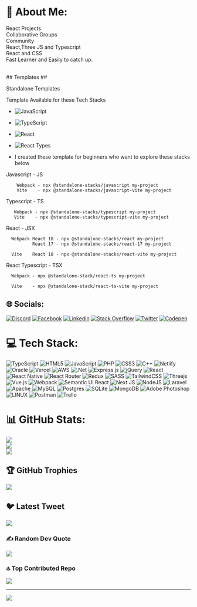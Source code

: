 # 💫 About Me:
React Projects<br>Collaborative Groups<br>Community<br>React,Three JS and Typescript<br>React and CSS <br>Fast Learner and Easily to catch up.

<br>
   ## Templates ##

Standalone Templates

  Template Available for these Tech Stacks

  - ![JavaScript](https://img.shields.io/badge/javascript-%23323330.svg?style=for-the-badge&logo=javascript&logoColor=%23F7DF1E)
  - ![TypeScript](https://img.shields.io/badge/typescript-%23007ACC.svg?style=for-the-badge&logo=typescript&logoColor=white)
  - ![React](https://img.shields.io/badge/react-%2320232a.svg?style=for-the-badge&logo=react&logoColor=%2361DAFB)
  - ![React Types](https://img.shields.io/badge/react-%2320232a.svg?style=for-the-badge&logo=react&logoColor=%2361DAFB)[](https://img.shields.io/badge/typescript-%23007ACC.svg?style=for-the-badge&logo=typescript&logoColor=white)

  - I created these template for beginners who want to explore these stacks below

 Javascript - JS    

        Webpack - npx @standalone-stacks/javascript my-project
        Vite    - npx @standalone-stacks/javascript-vite my-project

 Typescript - TS

       Webpack - npx @standalone-stacks/typescript my-project
       Vite    - npx @standalone-stacks/typescript-vite my-project

 React - JSX

      Webpack React 18 - npx @standalone-stacks/react my-project
              React 17 - npx @standalone-stacks/react-17 my-project

      Vite    React 18 - npx @standalone-stacks/react-vite my-project

React Typescript - TSX

      Webpack - npx @standalone-stack/react-ts my-project

      Vite    - npx @standalone-stack/react-ts-vite my-project

     
      


## 🌐 Socials:
[![Discord](https://img.shields.io/badge/Discord-%237289DA.svg?logo=discord&logoColor=white)](https://discord.gg/Renstrio24#5696) [![Facebook](https://img.shields.io/badge/Facebook-%231877F2.svg?logo=Facebook&logoColor=white)](https://facebook.com/https://www.facebook.com/renstrio/) [![LinkedIn](https://img.shields.io/badge/LinkedIn-%230077B5.svg?logo=linkedin&logoColor=white)](https://linkedin.com/in/https://www.linkedin.com/in/waren-gador-18505b1b7/) [![Stack Overflow](https://img.shields.io/badge/-Stackoverflow-FE7A16?logo=stack-overflow&logoColor=white)](https://stackoverflow.com/users/21097674) [![Twitter](https://img.shields.io/badge/Twitter-%231DA1F2.svg?logo=Twitter&logoColor=white)](https://twitter.com/@waren_gador) [![Codepen](https://img.shields.io/badge/Codepen-000000?style=for-the-badge&logo=codepen&logoColor=white)](https://codepen.io/@Renstrio24p) 

# 💻 Tech Stack:
![TypeScript](https://img.shields.io/badge/typescript-%23007ACC.svg?style=for-the-badge&logo=typescript&logoColor=white) ![HTML5](https://img.shields.io/badge/html5-%23E34F26.svg?style=for-the-badge&logo=html5&logoColor=white) ![JavaScript](https://img.shields.io/badge/javascript-%23323330.svg?style=for-the-badge&logo=javascript&logoColor=%23F7DF1E) ![PHP](https://img.shields.io/badge/php-%23777BB4.svg?style=for-the-badge&logo=php&logoColor=white) ![CSS3](https://img.shields.io/badge/css3-%231572B6.svg?style=for-the-badge&logo=css3&logoColor=white) ![C++](https://img.shields.io/badge/c++-%2300599C.svg?style=for-the-badge&logo=c%2B%2B&logoColor=white) ![Netlify](https://img.shields.io/badge/netlify-%23000000.svg?style=for-the-badge&logo=netlify&logoColor=#00C7B7) ![Oracle](https://img.shields.io/badge/Oracle-F80000?style=for-the-badge&logo=oracle&logoColor=white) ![Vercel](https://img.shields.io/badge/vercel-%23000000.svg?style=for-the-badge&logo=vercel&logoColor=white) ![AWS](https://img.shields.io/badge/AWS-%23FF9900.svg?style=for-the-badge&logo=amazon-aws&logoColor=white) ![.Net](https://img.shields.io/badge/.NET-5C2D91?style=for-the-badge&logo=.net&logoColor=white) ![Express.js](https://img.shields.io/badge/express.js-%23404d59.svg?style=for-the-badge&logo=express&logoColor=%2361DAFB) ![jQuery](https://img.shields.io/badge/jquery-%230769AD.svg?style=for-the-badge&logo=jquery&logoColor=white) ![React](https://img.shields.io/badge/react-%2320232a.svg?style=for-the-badge&logo=react&logoColor=%2361DAFB) ![React Native](https://img.shields.io/badge/react_native-%2320232a.svg?style=for-the-badge&logo=react&logoColor=%2361DAFB) ![React Router](https://img.shields.io/badge/React_Router-CA4245?style=for-the-badge&logo=react-router&logoColor=white) ![Redux](https://img.shields.io/badge/redux-%23593d88.svg?style=for-the-badge&logo=redux&logoColor=white) ![SASS](https://img.shields.io/badge/SASS-hotpink.svg?style=for-the-badge&logo=SASS&logoColor=white) ![TailwindCSS](https://img.shields.io/badge/tailwindcss-%2338B2AC.svg?style=for-the-badge&logo=tailwind-css&logoColor=white) ![Threejs](https://img.shields.io/badge/threejs-black?style=for-the-badge&logo=three.js&logoColor=white) ![Vue.js](https://img.shields.io/badge/vuejs-%2335495e.svg?style=for-the-badge&logo=vuedotjs&logoColor=%234FC08D) ![Webpack](https://img.shields.io/badge/webpack-%238DD6F9.svg?style=for-the-badge&logo=webpack&logoColor=black) ![Semantic UI React](https://img.shields.io/badge/Semantic%20UI%20React-%2335BDB2.svg?style=for-the-badge&logo=SemanticUIReact&logoColor=white) ![Next JS](https://img.shields.io/badge/Next-black?style=for-the-badge&logo=next.js&logoColor=white) ![NodeJS](https://img.shields.io/badge/node.js-6DA55F?style=for-the-badge&logo=node.js&logoColor=white) ![Laravel](https://img.shields.io/badge/laravel-%23FF2D20.svg?style=for-the-badge&logo=laravel&logoColor=white) ![Apache](https://img.shields.io/badge/apache-%23D42029.svg?style=for-the-badge&logo=apache&logoColor=white) ![MySQL](https://img.shields.io/badge/mysql-%2300f.svg?style=for-the-badge&logo=mysql&logoColor=white) ![Postgres](https://img.shields.io/badge/postgres-%23316192.svg?style=for-the-badge&logo=postgresql&logoColor=white) ![SQLite](https://img.shields.io/badge/sqlite-%2307405e.svg?style=for-the-badge&logo=sqlite&logoColor=white) ![MongoDB](https://img.shields.io/badge/MongoDB-%234ea94b.svg?style=for-the-badge&logo=mongodb&logoColor=white) ![Adobe Photoshop](https://img.shields.io/badge/adobephotoshop-%2331A8FF.svg?style=for-the-badge&logo=adobephotoshop&logoColor=white) ![LINUX](https://img.shields.io/badge/Linux-FCC624?style=for-the-badge&logo=linux&logoColor=black) ![Postman](https://img.shields.io/badge/Postman-FF6C37?style=for-the-badge&logo=postman&logoColor=white) ![Trello](https://img.shields.io/badge/Trello-%23026AA7.svg?style=for-the-badge&logo=Trello&logoColor=white)
# 📊 GitHub Stats:
![](https://github-readme-stats.vercel.app/api?username=Renstrio24p&theme=dark&hide_border=false&include_all_commits=true&count_private=true)<br/>
![](https://github-readme-streak-stats.herokuapp.com/?user=Renstrio24p&theme=dark&hide_border=false)<br/>
![](https://github-readme-stats.vercel.app/api/top-langs/?username=Renstrio24p&theme=dark&hide_border=false&include_all_commits=true&count_private=true&layout=compact)

## 🏆 GitHub Trophies
![](https://github-profile-trophy.vercel.app/?username=Renstrio24p&theme=alduin&no-frame=false&no-bg=false&margin-w=4)

## 🐦 Latest Tweet
[![](https://gtce.itsvg.in/api?username=@waren_gador)](https://github.com/VishwaGauravIn/github-twitter-card-embed)

### ✍️ Random Dev Quote
![](https://quotes-github-readme.vercel.app/api?type=horizontal&theme=radical)

### 🔝 Top Contributed Repo
![](https://github-contributor-stats.vercel.app/api?username=Renstrio24p&limit=5&theme=dark&combine_all_yearly_contributions=true)


---
[![](https://visitcount.itsvg.in/api?id=Renstrio24p&icon=2&color=0)](https://visitcount.itsvg.in)

<!-- Proudly created with GPRM ( https://gprm.itsvg.in ) -->
